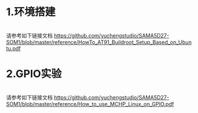 
# 1.环境搭建
<br/>请参考如下链接文档
https://github.com/yuchengstudio/SAMA5D27-SOM1/blob/master/reference/HowTo_AT91_Buildroot_Setup_Based_on_Ubuntu.pdf

# 2.GPIO实验
<br/>请参考如下链接文档
https://github.com/yuchengstudio/SAMA5D27-SOM1/blob/master/reference/How_to_use_MCHP_Linux_on_GPIO.pdf
